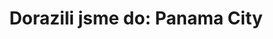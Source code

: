 ---
layout:   post
type:     text
photos:   [ "https://lh5.googleusercontent.com/-X1H-zaIeppw/Uxtuc1loczI/AAAAAAAABhM/Q8SRxQF9UoE/w1024-h768-no/checking-panama.jpg" ]
tags:     [ "Dorazili jsme", "Panama City", Panama ]
category: cz
title: "Dorazili jsme do: Panama City"
location:
    name: "Panama City, Panama"
    ddd:  [ 8.9833, -79.5167 ]
---